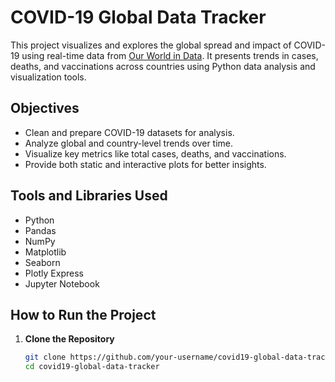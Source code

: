 # COVID-19 Global Data Tracker

This project visualizes and explores the global spread and impact of COVID-19 using real-time data from [Our World in Data](https://ourworldindata.org/coronavirus-source-data). It presents trends in cases, deaths, and vaccinations across countries using Python data analysis and visualization tools.

## Objectives

- Clean and prepare COVID-19 datasets for analysis.
- Analyze global and country-level trends over time.
- Visualize key metrics like total cases, deaths, and vaccinations.
- Provide both static and interactive plots for better insights.

## Tools and Libraries Used

- Python
- Pandas
- NumPy
- Matplotlib
- Seaborn
- Plotly Express
- Jupyter Notebook

## How to Run the Project

1. **Clone the Repository**
   ```bash
   git clone https://github.com/your-username/covid19-global-data-tracker.git
   cd covid19-global-data-tracker
